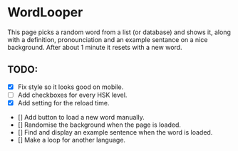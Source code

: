 # WordLooper
This page picks a random word from a list (or database) and shows it, along with a definition, pronounciation and an example sentance on a nice background. After about 1 minute it resets with a new word.

## TODO:
- [x] Fix style so it looks good on mobile.
- [ ] Add checkboxes for every HSK level.
- [x] Add setting for the reload time.
- [] Add button to load a new word manually.
- [] Randomise the background when the page is loaded.
- [] Find and display an example sentence when the word is loaded.
- [] Make a loop for another language. 
